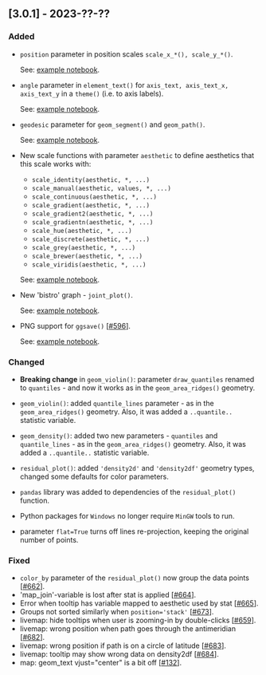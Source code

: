 ## [3.0.1] - 2023-??-??

### Added

- `position` parameter in position scales `scale_x_*(), scale_y_*()`.       

  See: [example notebook](https://nbviewer.org/github/JetBrains/lets-plot/blob/master/docs/f-23a/axis_position.ipynb).


- `angle` parameter in `element_text()` for `axis_text, axis_text_x, axis_text_y` in a `theme()` (i.e. to axis labels).

  See: [example notebook](https://nbviewer.org/github/JetBrains/lets-plot/blob/master/docs/f-23a/axis_text_angle.ipynb).  


- `geodesic` parameter for `geom_segment()` and `geom_path()`.

  See: [example notebook](https://nbviewer.org/github/JetBrains/lets-plot/blob/master/docs/f-23a/geodesic_path.ipynb).


- New scale functions with  parameter `aesthetic` to define aesthetics that this scale works with:
  - `scale_identity(aesthetic, *, ...)`
  - `scale_manual(aesthetic, values, *, ...)`
  - `scale_continuous(aesthetic, *, ...)`
  - `scale_gradient(aesthetic, *, ...)`
  - `scale_gradient2(aesthetic, *, ...)`
  - `scale_gradientn(aesthetic, *, ...)`
  - `scale_hue(aesthetic, *, ...)`
  - `scale_discrete(aesthetic, *, ...)`
  - `scale_grey(aesthetic, *, ...)`
  - `scale_brewer(aesthetic, *, ...)`
  - `scale_viridis(aesthetic, *, ...)`
    
  See: [example notebook](https://nbviewer.org/github/JetBrains/lets-plot/blob/master/docs/f-23a/scale_functions.ipynb).


- New 'bistro' graph - `joint_plot()`.

  See: [example notebook](https://nbviewer.org/github/JetBrains/lets-plot/blob/master/docs/f-23a/joint_plot.ipynb).


- PNG support for `ggsave()` [[#596](https://github.com/JetBrains/lets-plot/issues/596)].
  
  See: [example notebook](https://nbviewer.org/github/JetBrains/lets-plot/blob/master/docs/f-23a/export_to_png.ipynb).


### Changed

- **Breaking change** in `geom_violin()`: parameter `draw_quantiles` renamed to `quantiles` - and now it works as in the `geom_area_ridges()` geometry.

- `geom_violin()`: added `quantile_lines` parameter - as in the `geom_area_ridges()` geometry. Also, it was added a `..quantile..` statistic variable.

- `geom_density()`: added two new parameters - `quantiles` and `quantile_lines` - as in the `geom_area_ridges()` geometry. Also, it was added a `..quantile..` statistic variable.

- `residual_plot()`: added `'density2d'` and `'density2df'` geometry types, changed some defaults for color parameters. 

- `pandas` library was added to dependencies of the `residual_plot()` function.

- Python packages for `Windows` no longer require `MinGW` tools to run.

- parameter `flat=True` turns off lines re-projection, keeping the original number of points.

### Fixed

- `color_by` parameter of the `residual_plot()` now group the data points [[#662](https://github.com/JetBrains/lets-plot/issues/662)].
- 'map_join'-variable is lost after stat is applied [[#664](https://github.com/JetBrains/lets-plot/issues/664)].
- Error when tooltip has variable mapped to aesthetic used by stat [[#665](https://github.com/JetBrains/lets-plot/issues/665)].
- Groups not sorted similarly when `position='stack'` [[#673](https://github.com/JetBrains/lets-plot/issues/673)].
- livemap: hide tooltips when user is zooming-in by double-clicks [[#659](https://github.com/JetBrains/lets-plot/issues/659)].
- livemap: wrong position when path goes through the antimeridian [[#682](https://github.com/JetBrains/lets-plot/issues/682)].
- livemap: wrong position if path is on a circle of latitude [[#683](https://github.com/JetBrains/lets-plot/issues/683)].
- livemap: tooltip may show wrong data on density2df [[#684](https://github.com/JetBrains/lets-plot/issues/684)].
- map: geom_text vjust="center" is a bit off [[#132](https://github.com/JetBrains/lets-plot/issues/132)].
